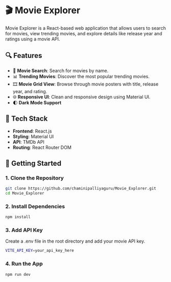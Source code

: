 # 🎬 Movie Explorer

Movie Explorer is a React-based web application that allows users to search for movies, view trending movies, and explore details like release year and ratings using a movie API.

## 🔍 Features

- 🔎 **Movie Search**: Search for movies by name.
- 📊 **Trending Movies**: Discover the most popular trending movies.
- 🎞️ **Movie Grid View**: Browse through movie posters with title, release year, and rating.
- 🌐 **Responsive UI**: Clean and responsive design using Material UI.
- 🌓 **Dark Mode Support**

## 🧰 Tech Stack

- **Frontend**: React.js
- **Styling**: Material UI
- **API**: TMDb API
- **Routing**: React Router DOM

## 🚀 Getting Started

### 1. Clone the Repository

```bash
git clone https://github.com/chaminipalliyaguru/Movie_Explorer.git
cd Movie_Explorer
```

### 2. Install Dependencies
```bash
npm install
```

### 3. Add API Key
Create a .env file in the root directory and add your movie API key.
```bash
VITE_API_KEY=your_api_key_here
```

### 4. Run the App
```bash
npm run dev
```
